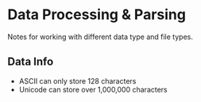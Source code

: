 # Data Processing & Parsing
Notes for working with different data type and file types.


## Data Info

- ASCII can only store 128 characters
- Unicode can store over 1,000,000 characters
